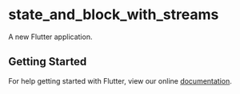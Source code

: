 # state_and_block_with_streams

A new Flutter application.

## Getting Started

For help getting started with Flutter, view our online
[documentation](https://flutter.io/).
